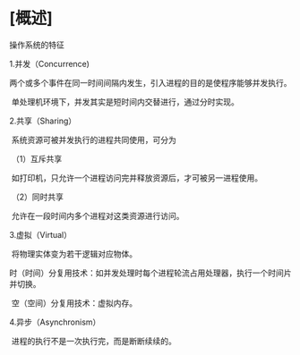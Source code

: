 # [概述]

操作系统的特征

1.并发（Concurrence)

​	两个或多个事件在同一时间间隔内发生，引入进程的目的是使程序能够并发执行。

​	单处理机环境下，并发其实是短时间内交替进行，通过分时实现。

2.共享（Sharing）

​	系统资源可被并发执行的进程共同使用，可分为

​		（1）互斥共享

​				如打印机，只允许一个进程访问完并释放资源后，才可被另一进程使用。

​		（2）同时共享

​				允许在一段时间内多个进程对这类资源进行访问。

3.虚拟（Virtual）

​	将物理实体变为若干逻辑对应物体。

​	时（时间）分复用技术：如并发处理时每个进程轮流占用处理器，执行一个时间片并切换。

​	空（空间）分复用技术：虚拟内存。

4.异步（Asynchronism）

​	进程的执行不是一次执行完，而是断断续续的。